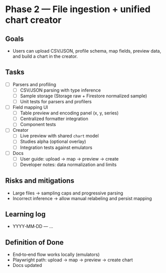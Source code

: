 # Phase 2 — File ingestion + unified chart creator

## Goals
- Users can upload CSV/JSON, profile schema, map fields, preview data, and build a chart in the creator.

## Tasks
- [ ] Parsers and profiling
  - [ ] CSV/JSON parsing with type inference
  - [ ] Sample storage (Storage raw + Firestore normalized sample)
  - [ ] Unit tests for parsers and profilers
- [ ] Field mapping UI
  - [ ] Table preview and encoding panel (x, y, series)
  - [ ] Centralized formatter integration
  - [ ] Component tests
- [ ] Creator
  - [ ] Live preview with shared `chart` model
  - [ ] Studies alpha (optional overlay)
  - [ ] Integration tests against emulators
- [ ] Docs
  - [ ] User guide: upload → map → preview → create
  - [ ] Developer notes: data normalization and limits

## Risks and mitigations
- Large files → sampling caps and progressive parsing
- Incorrect inference → allow manual relabeling and persist mapping

## Learning log
- YYYY‑MM‑DD — …

## Definition of Done
- End‑to‑end flow works locally (emulators)
- Playwright path: upload → map → preview → create chart
- Docs updated
